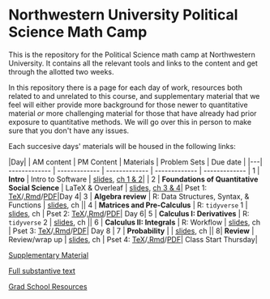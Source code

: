 # Northwestern University Political Science Math Camp
This is the repository for the Political Science math camp at Northwestern University. It contains all the relevant tools and links to the content and get through the allotted two weeks.

In this repository there is a page for each day of work, resources both related to and unrelated to this course, and supplementary material that we feel will either provide more background for those newer to quantitative material *or* more challenging material for those that have already had prior exposure to quantitative methods. We will go over this in person to make sure that you don't have any issues. 

Each succesive days' materials will be housed in the following links: 


|Day| | AM content            | PM Content        |  Materials | Problem Sets | Due date      |
|---| -------------         | -------------     | ------------- | ------------- | ------------- |
1 | **Intro** | Intro to Software | [slides](slides/day1-intro.pdf), [ch 1 & 2]()| | 
2 | **Foundations of Quantitative Social Science** | LaTeX & Overleaf  | [slides](slides/day2-am.pdf), [ch 3 & 4]()| Pset 1: [TeX](updated-pset-1.tex)/[.Rmd](updated-pset-1-RMD.Rmd)/[PDF](updated-pset-1.pdf)|Day 4| 
3 | **Algebra review** | R: Data Structures, Syntax, & Functions | [slides](slides/day4-am.pdf), ch       ||
4 | **Matrices and Pre-Calculus** | R: `tidyverse` 1     | [slides](slides/day5-am.pdf), ch  | Pset 2: [TeX](updated-pset-2.tex)/[.Rmd](updated-pset-2-RMD.Rmd)/[PDF](updated-pset-2.pdf)| Day 6|
5 | **Calculus I: Derivatives**  | R: `tidyverse` 2  | [slides](slides/day6-am.pdf), ch  || 
6 | **Calculus II: Integrals** | R: Workflow       | [slides](slides/day8-am.pdf), ch | Pset 3: [TeX](updated-pset-3.tex)/[.Rmd](updated-pset-3-RMD.Rmd)/[PDF](updated-pset-3.pdf)| Day 8 |
7 | **Probability**  | | [slides](slides/day9-am.pdf), ch ||
8| **Review** | Review/wrap up | [slides](slides/day10-am.pdf), ch | Pset 4: [TeX](updated-pset-4.tex)/[.Rmd](updated-pset-4-RMD.Rmd)/[PDF](updated-pset-4.pdf)| Class Start Thursday|

[Supplementary Material](supplementary_material/README.md) 

[Full substantive text]()

[Grad School Resources](resources/README.md)

